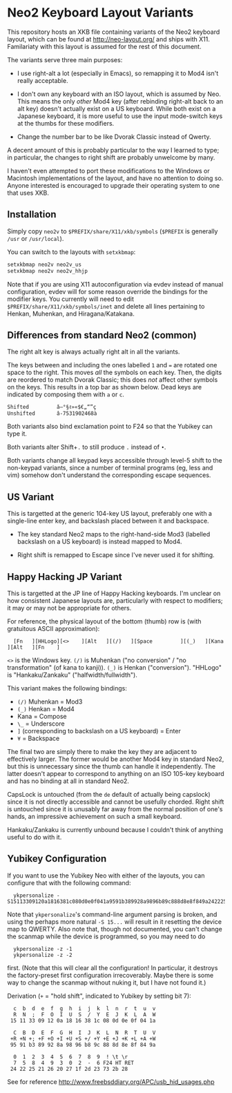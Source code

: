 Neo2 Keyboard Layout Variants
=============================

This repository  hosts an  XKB file  containing variants  of the  Neo2 keyboard
layout,  which can  be  found  at http://neo-layout.org/  and  ships with  X11.
Familariaty with this layout is assumed for the rest of this document.

The variants serve three main purposes:

- I use right-alt  a lot (especially in  Emacs), so remapping it  to Mod4 isn't
  really acceptable.

- I don't own  any keyboard with an  ISO layout, which is assumed  by Neo. This
  means the  only _other_ Mod4  key (after rebinding  right-alt back to  an alt
  key) doesn't actually exist on a US  keyboard. While both exist on a Japanese
  keyboard, it is more  useful to use the input mode-switch  keys at the thumbs
  for these modifiers.

- Change the number bar to be like Dvorak Classic instead of Qwerty.

A decent amount of this is probably particular to the way I learned to type; in
particular, the changes to right shift are probably unwelcome by many.

I  haven't  even attempted  to  port  these  modifications  to the  Windows  or
Macintosh implementations  of the layout,  and have  no attention to  doing so.
Anyone interested is  encouraged to upgrade their operating system  to one that
uses XKB.

Installation
------------

Simply copy `neo2v` to  `$PREFIX/share/X11/xkb/symbols` (`$PREFIX` is generally
`/usr` or `/usr/local`).

You can switch to the layouts with `setxkbmap`:
```sh
setxkbmap neo2v neo2v_us
setxkbmap neo2v neo2v_hhjp
```

Note that if you are using X11 autoconfiguration via evdev instead of manual
configuration, evdev will for some reason override the bindings for the
modifier keys. You currently will need to edit
`$PREFIX/share/X11/xkb/symbols/inet` and delete all lines pertaining to
Henkan, Muhenkan, and Hiragana/Katakana.

Differences from standard Neo2 (common)
---------------------------------------

The right alt key is always actually right alt in all the variants.

The keys between  and including the ones  labelled `1` and `=`  are rotated one
space to the right. This moves _all_  the symbols on each key. Then, the digits
are reordered to match Dvorak Classic;  this does _not_ affect other symbols on
the keys. This results in a top bar  as shown below. Dead keys are indicated by
composing them with `a` or `c`.

```
Shifted         ǎ—°§ℓ»«$€„“”ç
Unshifted       â-7531902468à
```

Both variants also bind exclamation point to F24 so that the Yubikey can type
it.

Both variants alter Shift+`.` to still produce `.` instead of `•`.

Both variants change all keypad keys accessible through level-5 shift to the
non-keypad variants, since a number of terminal programs (eg, less and vim)
somehow don't understand the corresponding escape sequences.

US Variant
----------

This  is targetted  at the  generic 104-key  US layout,  preferably one  with a
single-line enter key, and backslash placed between it and backspace.

- The key standard Neo2 maps to the right-hand-side Mod3 (labelled backslash on
  a US keyboard) is instead mapped to Mod4.

- Right shift is remapped to Escape since I've never used it for shifting.

Happy Hacking JP Variant
------------------------

This is targetted at the JP line of Happy Hacking keyboards. I'm unclear on how
consistent Japanese layouts are, particularly with respect to modifiers; it may
or may not be appropriate for others.

For  reference,  the  physical  layout  of the  bottom  (thumb)  row  is  (with
gratuitous ASCII approximation):
```
  [Fn   ][HHLogo][<>    ][Alt   ][(/)   ][Space         ][(_)   ][Kana  ][Alt   ][Fn    ]
```

`<>`  is   the  Windows  key.  `(/)`   is  Muhenkan  ("no  conversion"   /  "no
transformation" (of kana  to kanji)). `(_)` is  Henkan ("conversion"). "HHLogo"
is "Hankaku/Zankaku" ("halfwidth/fullwidth").

This variant makes the following bindings:

- `(/)` Muhenkan = Mod3
- `(_)` Henkan = Mod4
- Kana = Compose
- `\_` = Underscore
- `]` (corresponding to backslash on a US keyboard) = Enter
- `¥` = Backspace

The final two are simply there to make the key they are adjacent to effectively
larger. The  former would  be another Mod4  key in standard  Neo2, but  this is
unnecessary since  the thumb  can handle it  independently. The  latter doesn't
appear to correspond to anything on an  ISO 105-key keyboard and has no binding
at all in standard Neo2.

CapsLock is untouched (from the `de`  default of actually being capslock) since
it is  not directly accessible and  cannot be usefully chorded.  Right shift is
untouched  since it  is unusably  far away  from the  normal position  of one's
hands, an impressive achievement on such a small keyboard.

Hankaku/Zankaku  is currently  unbound  because I  couldn't  think of  anything
useful to do with it.

Yubikey Configuration
---------------------

If you want to use the Yubikey Neo with either of the layouts, you can
configure that with the following command:

```
  ykpersonalize -S15113309120a1816381c080d0e0f041a9591b389928a9896b89c888d8e8f849a242225212620271f2d23732b28
```

Note that `ykpersonalize`'s command-line argument parsing is broken, and using
the perhaps more natural `-S 15...` will result in it resetting the device map
to QWERTY. Also note that, though not documented, you can't change the scanmap
while the device is programmed, so you may need to do
```
  ykpersonalize -z -1
  ykpersonalize -z -2
```

first. (Note that this will clear all the configuration! In particular, it
destroys the factory-preset first configuration irrecoverably. Maybe there is
some way to change the scanmap without nuking it, but I have not found it.)

Derivation (`+` = "hold shift", indicated to Yubikey by setting bit 7):

```
  c  b  d  e  f  g  h  i  j  k  l  n  r  t  u  v
  R  N  ;  F  O  I  U  S  /  Y  E  J  K  L  A  W
 15 11 33 09 12 0a 18 16 38 1c 08 0d 0e 0f 04 1a

  C  B  D  E  F  G  H  I  J  K  L  N  R  T  U  V
 +R +N +; +F +O +I +U +S +/ +Y +E +J +K +L +A +W
 95 91 b3 89 92 8a 98 96 b8 9c 88 8d 8e 8f 84 9a

  0  1  2  3  4  5  6  7  8  9  ! \t \r
  7  5  8  4  9  3  0  2  -  6 F24 HT RET
 24 22 25 21 26 20 27 1f 2d 23 73 2b 28
```

See for reference http://www.freebsddiary.org/APC/usb_hid_usages.php
